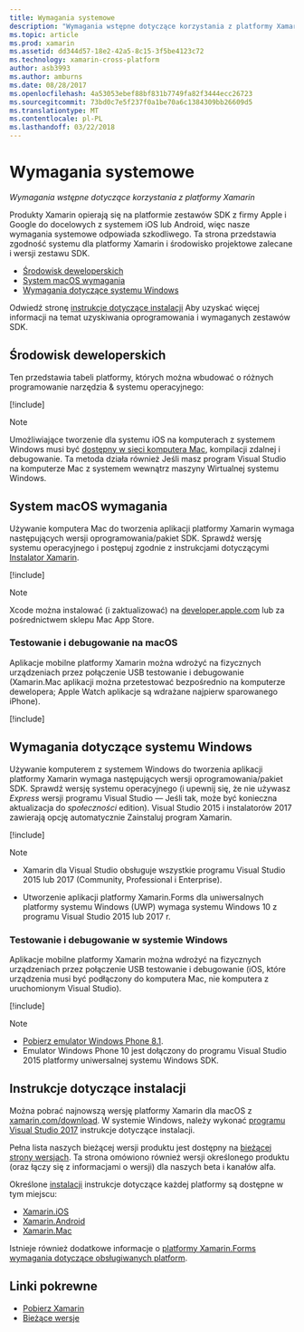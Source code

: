 ```yaml
---
title: Wymagania systemowe
description: "Wymagania wstępne dotyczące korzystania z platformy Xamarin"
ms.topic: article
ms.prod: xamarin
ms.assetid: dd344d57-18e2-42a5-8c15-3f5be4123c72
ms.technology: xamarin-cross-platform
author: asb3993
ms.author: amburns
ms.date: 08/28/2017
ms.openlocfilehash: 4a53053ebef88bf831b7749fa82f3444ecc26723
ms.sourcegitcommit: 73bd0c7e5f237f0a1be70a6c1384309bb26609d5
ms.translationtype: MT
ms.contentlocale: pl-PL
ms.lasthandoff: 03/22/2018
---
```

# <a name="system-requirements"></a>Wymagania systemowe

_Wymagania wstępne dotyczące korzystania z platformy Xamarin_

Produkty Xamarin opierają się na platformie zestawów SDK z firmy Apple i Google do docelowych z systemem iOS lub Android, więc nasze wymagania systemowe odpowiada szkodliwego. Ta strona przedstawia zgodność systemu dla platformy Xamarin i środowisko projektowe zalecane i wersji zestawu SDK.

- [Środowisk deweloperskich](#devenv)
- [System macOS wymagania](#mac)
- [Wymagania dotyczące systemu Windows](#windows)

Odwiedź stronę [instrukcje dotyczące instalacji](#install) Aby uzyskać więcej informacji na temat uzyskiwania oprogramowania i wymaganych zestawów SDK.

<a name="devenv" />

## <a name="development-environments"></a>Środowisk deweloperskich

Ten przedstawia tabeli platformy, których można wbudować o różnych programowanie narzędzia & systemu operacyjnego:

[!include[](~/cross-platform/includes/development-environment.md)]


> [!NOTE]
> Umożliwiające tworzenie dla systemu iOS na komputerach z systemem Windows musi być [dostępny w sieci komputera Mac](~/ios/get-started/installation/windows/connecting-to-mac/index.md), kompilacji zdalnej i debugowanie. Ta metoda działa również Jeśli masz program Visual Studio na komputerze Mac z systemem wewnątrz maszyny Wirtualnej systemu Windows.

<a name="mac" />

## <a name="macos-requirements"></a>System macOS wymagania

Używanie komputera Mac do tworzenia aplikacji platformy Xamarin wymaga następujących wersji oprogramowania/pakiet SDK. Sprawdź wersję systemu operacyjnego i postępuj zgodnie z instrukcjami dotyczącymi [Instalator Xamarin](#install).

[!include[](~/cross-platform/includes/macos-requirements.md)]

> [!NOTE]
> Xcode można instalować (i zaktualizować) na [developer.apple.com](https://developer.apple.com/xcode/download/) lub za pośrednictwem sklepu Mac App Store.

### <a name="testing--debugging-on-macos"></a>Testowanie i debugowanie na macOS

Aplikacje mobilne platformy Xamarin można wdrożyć na fizycznych urządzeniach przez połączenie USB testowanie i debugowanie (Xamarin.Mac aplikacji można przetestować bezpośrednio na komputerze dewelopera; Apple Watch aplikacje są wdrażane najpierw sparowanego iPhone).

[!include[](~/cross-platform/includes/macos-testing.md)]


<a name="windows" />

## <a name="windows-requirements"></a>Wymagania dotyczące systemu Windows

Używanie komputerem z systemem Windows do tworzenia aplikacji platformy Xamarin wymaga następujących wersji oprogramowania/pakiet SDK.
Sprawdź wersję systemu operacyjnego (i upewnij się, że nie używasz *Express* wersji programu Visual Studio — Jeśli tak, może być konieczna aktualizacja do *społeczności* edition).
Visual Studio 2015 i instalatorów 2017 zawierają opcję automatycznie Zainstaluj program Xamarin.

[!include[](~/cross-platform/includes/windows-requirements.md)]


> [!NOTE]
>
>* Xamarin dla Visual Studio obsługuje wszystkie programu Visual Studio 2015 lub 2017 (Community, Professional i Enterprise).
>
>* Utworzenie aplikacji platformy Xamarin.Forms dla uniwersalnych platformy systemu Windows (UWP) wymaga systemu Windows 10 z programu Visual Studio 2015 lub 2017 r.


### <a name="testing--debugging-on-windows"></a>Testowanie i debugowanie w systemie Windows

Aplikacje mobilne platformy Xamarin można wdrożyć na fizycznych urządzeniach przez połączenie USB testowanie i debugowanie (iOS, które urządzenia musi być podłączony do komputera Mac, nie komputera z uruchomionym Visual Studio).

[!include[](~/cross-platform/includes/windows-testing.md)]


> [!NOTE]
>
>* [Pobierz emulator Windows Phone 8.1](https://www.microsoft.com/en-us/download/details.aspx?id=43719).
>* Emulator Windows Phone 10 jest dołączony do programu Visual Studio 2015 platformy uniwersalnej systemu Windows SDK.

<a name="install" />

## <a name="installation-instructions"></a>Instrukcje dotyczące instalacji

Można pobrać najnowszą wersję platformy Xamarin dla macOS z [xamarin.com/download](http://xamarin.com/download). W systemie Windows, należy wykonać [programu Visual Studio 2017](https://docs.microsoft.com/en-us/visualstudio/install/install-visual-studio) instrukcje dotyczące instalacji.

Pełna lista naszych bieżącej wersji produktu jest dostępny na [bieżącej strony wersjach](http://developer.xamarin.com/releases/current/). Ta strona omówiono również wersji określonego produktu (oraz łączy się z informacjami o wersji) dla naszych beta i kanałów alfa.

Określone [instalacji](~/cross-platform/get-started/installation/index.md) instrukcje dotyczące każdej platformy są dostępne w tym miejscu:

- [Xamarin.iOS](~/ios/get-started/installation/index.md)
- [Xamarin.Android](~/android/get-started/installation/index.md)
- [Xamarin.Mac](~/mac/get-started/installation.md)

Istnieje również dodatkowe informacje o [platformy Xamarin.Forms wymagania dotyczące obsługiwanych platform](~/xamarin-forms/get-started/installation.md).


## <a name="related-links"></a>Linki pokrewne

- [Pobierz Xamarin](https://xamarin.com/download/)
- [Bieżące wersje](https://developer.xamarin.com/releases/current/)
